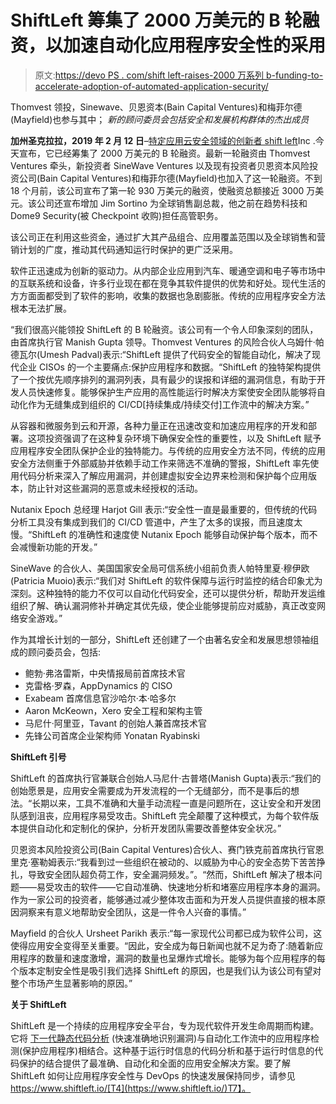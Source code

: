 # ShiftLeft 筹集了 2000 万美元的 B 轮融资，以加速自动化应用程序安全性的采用

> 原文:[https://devo PS . com/shift left-raises-2000 万系列 b-funding-to-accelerate-adoption-of-automated-application-security/](https://devops.com/shiftleft-raises-20-million-series-b-funding-to-accelerate-adoption-of-automated-application-security/)

Thomvest 领投，Sinewave、贝恩资本(Bain Capital Ventures)和梅菲尔德(Mayfield)也参与其中； *新的顾问委员会包括安全和发展机构群体的杰出成员*

**加州圣克拉拉，2019 年 2 月 12 日**–[特定应用云安全领域的创新者 shift left](https://www.shiftleft.io/)Inc .今天宣布，它已经筹集了 2000 万美元的 B 轮融资。最新一轮融资由 Thomvest Ventures 牵头，新投资者 SineWave Ventures 以及现有投资者贝恩资本风险投资公司(Bain Capital Ventures)和梅菲尔德(Mayfield)也加入了这一轮融资。不到 18 个月前，该公司宣布了第一轮 930 万美元的融资，使融资总额接近 3000 万美元。该公司还宣布增加 Jim Sortino 为全球销售副总裁，他之前在趋势科技和 Dome9 Security(被 Checkpoint 收购)担任高管职务。

该公司正在利用这些资金，通过扩大其产品组合、应用覆盖范围以及全球销售和营销计划的广度，推动其代码通知运行时保护的更广泛采用。

软件正迅速成为创新的驱动力。从内部企业应用到汽车、暖通空调和电子等市场中的互联系统和设备，许多行业现在都在竞争其软件提供的优势和好处。现代生活的方方面面都受到了软件的影响，收集的数据也急剧膨胀。传统的应用程序安全方法根本无法扩展。

“我们很高兴能领投 ShiftLeft 的 B 轮融资。该公司有一个令人印象深刻的团队，由首席执行官 Manish Gupta 领导。Thomvest Ventures 的风险合伙人乌姆什·帕德瓦尔(Umesh Padval)表示:“ShiftLeft 提供了代码安全的智能自动化，解决了现代企业 CISOs 的一个主要痛点:保护应用程序和数据。“ShiftLeft 的独特架构提供了一个按优先顺序排列的漏洞列表，具有最少的误报和详细的漏洞信息，有助于开发人员快速修复。能够保护生产应用的高性能运行时解决方案使安全团队能够将自动化作为无缝集成到组织的 CI/CD[持续集成/持续交付]工作流中的解决方案。”

从容器和微服务到云和开源，各种力量正在迅速改变和加速应用程序的开发和部署。这项投资强调了在这种复杂环境下确保安全性的重要性，以及 ShiftLeft 赋予应用程序安全团队保护企业的独特能力。与传统的应用安全方法不同，传统的应用安全方法侧重于外部威胁并依赖手动工作来筛选不准确的警报，ShiftLeft 率先使用代码分析来深入了解应用漏洞，并创建虚拟安全边界来检测和保护每个应用版本，防止针对这些漏洞的恶意或未经授权的活动。

Nutanix Epoch 总经理 Harjot Gill 表示:“安全性一直是最重要的，但传统的代码分析工具没有集成到我们的 CI/CD 管道中，产生了太多的误报，而且速度太慢。“ShiftLeft 的准确性和速度使 Nutanix Epoch 能够自动保护每个版本，而不会减慢新功能的开发。”

SineWave 的合伙人、美国国家安全局可信系统小组前负责人帕特里夏·穆伊欧(Patricia Muoio)表示:“我们对 ShiftLeft 的软件保障与运行时监控的结合印象尤为深刻。这种独特的能力不仅可以自动化代码安全，还可以提供分析，帮助开发运维组织了解、确认漏洞修补并确定其优先级，使企业能够提前应对威胁，真正改变网络安全游戏。”

作为其增长计划的一部分，ShiftLeft 还创建了一个由著名安全和发展思想领袖组成的顾问委员会，包括:

*   鲍勃·弗洛雷斯，中央情报局前首席技术官
*   克雷格·罗森，AppDynamics 的 CISO
*   Exabeam 首席信息官沙哈尔·本·哈多尔
*   Aaron McKeown，Xero 安全工程和架构主管
*   马尼什·阿里亚，Tavant 的创始人兼首席技术官
*   先锋公司首席企业架构师 Yonatan Ryabinski

**ShiftLeft 引号**

ShiftLeft 的首席执行官兼联合创始人马尼什·古普塔(Manish Gupta)表示:“我们的创始愿景是，应用安全需要成为开发流程的一个无缝部分，而不是事后的想法。“长期以来，工具不准确和大量手动流程一直是问题所在，这让安全和开发团队感到沮丧，应用程序易受攻击。ShiftLeft 完全颠覆了这种模式，为每个软件版本提供自动化和定制化的保护，分析开发团队需要改善整体安全状况。”

贝恩资本风险投资公司(Bain Capital Ventures)合伙人、赛门铁克前首席执行官恩里克·塞勒姆表示:“我看到过一些组织在被动的、以威胁为中心的安全态势下苦苦挣扎，导致安全团队超负荷工作，安全漏洞频发。”。“然而，ShiftLeft 解决了根本问题——易受攻击的软件——它自动准确、快速地分析和堵塞应用程序本身的漏洞。作为一家公司的投资者，能够通过减少整体攻击面和为开发人员提供直接的根本原因洞察来有意义地帮助安全团队，这是一件令人兴奋的事情。”

Mayfield 的合伙人 Ursheet Parikh 表示:“每一家现代公司都已成为软件公司，这使得应用安全变得至关重要。“因此，安全成为每日新闻也就不足为奇了:随着新应用程序的数量和速度激增，漏洞的数量也呈爆炸式增长。能够为每个应用程序的每个版本定制安全性是吸引我们选择 ShiftLeft 的原因，也是我们认为该公司有望对整个市场产生显著影响的原因。”

**关于 ShiftLeft**

ShiftLeft 是一个持续的应用程序安全平台，专为现代软件开发生命周期而构建。它将 [下一代静态代码分析](https://github.com/ShiftLeftSecurity/codepropertygraph) (快速准确地识别漏洞)与自动化工作流中的应用程序检测(保护应用程序)相结合。这种基于运行时信息的代码分析和基于运行时信息的代码保护的结合提供了最准确、自动化和全面的应用安全解决方案。要了解 ShiftLeft 如何让应用程序安全性与 DevOps 的快速发展保持同步，请参见 https://www.shiftleft.io/[T4](https://www.shiftleft.io/)T7】。